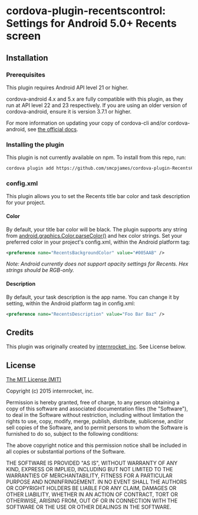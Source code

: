 # cordova-plugin-recentscontrol: Settings for Android 5.0+ Recents screen

## Installation
### Prerequisites
This plugin requires Android API level 21 or higher.

cordova-android 4.x and 5.x are fully compatible with this plugin, as they run at API level 22 and 23 respectively. If you are using an older version of cordova-android, ensure it is version 3.7.1 or higher.

For more information on updating your copy of cordova-cli and/or cordova-android, see [the official docs](https://cordova.apache.org/docs/en/latest/guide/cli/index.html#link-11).

### Installing the plugin

This plugin is not currently available on npm. To install from this repo, run:

```bash
cordova plugin add https://github.com/smcpjames/cordova-plugin-RecentsControl
```

### config.xml
This plugin allows you to set the Recents title bar color and task description for your project.

#### Color

By default, your title bar color will be black. The plugin supports any string from [android.graphics.Color.parseColor()](http://developer.android.com/reference/android/graphics/Color.html#parseColor(java.lang.String)) and hex color strings. Set your preferred color in your project's config.xml, within the Android platform tag:

``` xml
<preference name="RecentsBackgroundColor" value="#005AAB" />
```

*Note: Android currently does not support opacity settings for Recents. Hex strings should be RGB-only.*

#### Description

By default, your task description is the app name. You can change it by setting, within the Android platform tag in config.xml:

``` xml
<preference name="RecentsDescription" value="Foo Bar Baz" />
```

## Credits

This plugin was originally created by [internrocket, inc](https://internrocket.com/). See License below.

## License
[The MIT License (MIT)](http://www.opensource.org/licenses/mit-license.html)

Copyright (c) 2015 internrocket, inc.

Permission is hereby granted, free of charge, to any person obtaining a copy
of this software and associated documentation files (the "Software"), to deal
in the Software without restriction, including without limitation the rights
to use, copy, modify, merge, publish, distribute, sublicense, and/or sell
copies of the Software, and to permit persons to whom the Software is
furnished to do so, subject to the following conditions:

The above copyright notice and this permission notice shall be included in
all copies or substantial portions of the Software.

THE SOFTWARE IS PROVIDED "AS IS", WITHOUT WARRANTY OF ANY KIND, EXPRESS OR
IMPLIED, INCLUDING BUT NOT LIMITED TO THE WARRANTIES OF MERCHANTABILITY,
FITNESS FOR A PARTICULAR PURPOSE AND NONINFRINGEMENT. IN NO EVENT SHALL THE
AUTHORS OR COPYRIGHT HOLDERS BE LIABLE FOR ANY CLAIM, DAMAGES OR OTHER
LIABILITY, WHETHER IN AN ACTION OF CONTRACT, TORT OR OTHERWISE, ARISING FROM,
OUT OF OR IN CONNECTION WITH THE SOFTWARE OR THE USE OR OTHER DEALINGS IN
THE SOFTWARE.
